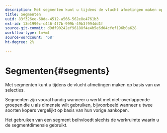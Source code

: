 ```yaml
---
description: Met segmenten kunt u tijdens de vlucht afmetingen maken op basis van uw selecties.
title: Segmenten
uuid: 83f326ee-68da-4512-a566-562e8e4761b3
exl-id: 13e1990c-c446-4f7b-999b-49b3f994dd1f
source-git-commit: d9df90242ef96188f4e4b5e6d04cfef196b0a628
workflow-type: tm+mt
source-wordcount: '68'
ht-degree: 2%

---
```


# Segmenten{#segments}

Met segmenten kunt u tijdens de vlucht afmetingen maken op basis van uw selecties.

Segmenten zijn vooral handig wanneer u werkt met niet-overlappende groepen die u als dimensie wilt gebruiken, bijvoorbeeld wanneer u twee soorten kopers vergelijkt op basis van hun vorige aankopen.

Het gebruiken van een segment beïnvloedt slechts de werkruimte waarin u de segmentdimensie gebruikt.
